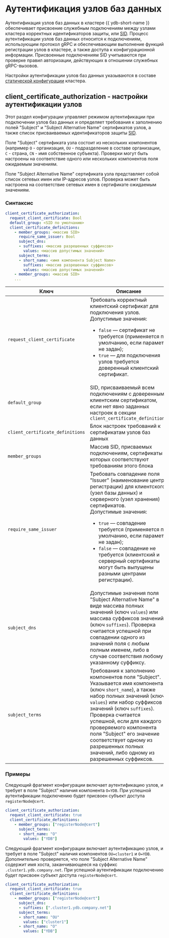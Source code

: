 # Аутентификация узлов баз данных

Аутентификация узлов баз данных в кластере {{ ydb-short-name }} обеспечивает присвоение служебным подключениям между узлами кластера корректных идентификаторов защиты, или [SID](../../concepts/glossary.md#access-sid). Процесс аутентификации узлов баз данных относится к подключениям, использующим протокол gRPC и обеспечивающим выполнение функций регистрации узлов в кластере, а также доступа к конфигурационной информации. Присвоенные подключениям SID учитываются при проверке правил авторизации, действующих в отношении служебных gRPC-вызовов.

Настройки аутентификации узлов баз данных указываются в составе [статической конфигурации](./index.md) кластера.

## client_certificate_authorization - настройки аутентификации узлов

Этот раздел конфигурации управляет режимом аутентификации при подключении узлов баз данных и определяет требования к заполнению полей "Subject" и "Subject Alternative Name" сертификатов узлов, а также список присваиваемых идентификаторов защиты [SID](../../concepts/glossary.md#access-sid).

Поле "Subject" сертификата узла состоит из нескольких компонентов (например `O` - организация, `OU` - подразделение в составе организации, `C` - страна, `CN` - имя собственное субъекта). Проверки могут быть настроены на соответствие одного или нескольких компонентов поля ожидаемым значениям.

Поле "Subject Alternative Name" сертификата узла представляет собой список сетевых имен или IP-адресов узлов. Проверка может быть настроена на соответствие сетевых имен в сертификате ожидаемым значениям.

### Синтаксис

```yaml
client_certificate_authorization:
  request_client_certificate: Bool
  default_group: <SID по умолчанию>
  client_certificate_definitions:
    - member_groups: <массив SID>
      require_same_issuer: Bool
      subject_dns:
      - suffixes: <массив разрешенных суффиксов>
        values: <массив допустимых значений>
      subject_terms:
      - short_name: <имя компонента Subject Name>
        suffixes: <массив разрешенных суффиксов>
        values: <массив допустимых значений>
    - member_groups: <массив SID>
    ...
```

Ключ | Описание
---- | ---
`request_client_certificate` | Требовать корректный клиентский сертификат для подключения узлов.<br/>Допустимые значения:<br/><ul><li>`false` — сертификат не требуется (применяется по умолчанию, если параметр не задан);</li><li>`true` — для подключения узлов требуется доверенный клиентский сертификат.</li></ul>
`default_group` | SID, присваиваемый всем подключениям с доверенным клиентским сертификатом, если нет явно заданных настроек в секции `client_certificate_definitions`
`client_certificate_definitions` | Блок настроек требований к сертификатам узлов баз данных
`member_groups` | Массив SID, присваемых подключениям, сертификаты которых соответствуют требованиям этого блока
`require_same_issuer` | Требовать совпадение поля "Issuer" (наименование центра регистрации) для клиентского (узел базы данных) и серверного (узел хранения) сертификатов.<br/>Допустимые значения:<br/><ul><li>`true` — совпадение требуется (применяется по умолчанию, если параметр не задан);</li><li>`false` — совпадение не требуется (клиентский и серверный сертификаты могут быть выпущены разными центрами регистрации).</li></ul>
`subject_dns` | Допустимые значения поля "Subject Alternative Name" в виде массива полных значений (ключ `values`) или массива суффиксов значений (ключ `suffixes`). Проверка считается успешной при совпадении одного из значений поля с любым полным именем, либо в случае соответствия любому указанному суффиксу.
`subject_terms` | Требования к заполнению компонентов поля "Subject". Указывается имя компонента (ключ `short_name`), а также набор полных значений (ключ `values`) или набор суффиксов значений (ключ `suffixes`). Проверка считается успешной, если для каждого проверяемого компонента поля "Subject" его значение соответствует одному из разрешенных полных значений, либо одному из разрешенных суффиксов.

### Примеры

Следующий фрагмент конфигурации включает аутентификацию узлов, и требует в поле "Subject" наличия компонента `O=YDB`. При успешной аутентификации подключению будет присвоен субъект доступа `registerNode@cert`.

```yaml
client_certificate_authorization:
  request_client_certificate: true
  client_certificate_definitions:
    - member_groups: ["registerNode@cert"]
      subject_terms:
      - short_name: "O"
        values: ["YDB"]
```

Следующий фрагмент конфигурации включает аутентификацию узлов, и требует в поле "Subject" наличия компонентов `OU=cluster1` и `O=YDB`. Дополнительно проверяется, что поле "Subject Alternative Name" содержит имя хоста, заканчивающееся на суффикс `.cluster1.ydb.company.net`. При успешной аутентификации подключению будет присвоен субъект доступа `registerNode@cert`.

```yaml
client_certificate_authorization:
  request_client_certificate: true
  client_certificate_definitions:
    - member_groups: ["registerNode@cert"]
      subject_dns:
      - suffixes: [".cluster1.ydb.company.net"]
      subject_terms:
      - short_name: "OU"
        values: ["cluster1"]
      - short_name: "O"
        values: ["YDB"]
```
